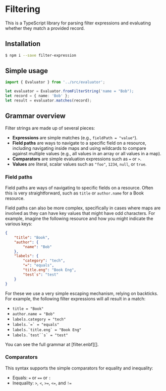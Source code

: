 # Filtering

This is a TypeScript library for parsing filter expressions and evaluating
whether they match a provided record.

## Installation

```sh
$ npm i --save filter-expression
```

## Simple usage

```typescript
import { Evaluator } from '../src/evaluator';

let evaluator = Evaluator.fromFilterString('name = "Bob");
let record = { name: 'Bob' };
let result = evaluator.matches(record);
```

## Grammar overview

Filter strings are made up of several pieces:

- **Expressions** are simple matches (e.g., `fieldPath = "value"`).
- **Field paths** are ways to navigate to a specific field on a resource,
  including navigating inside maps and using wildcards to compare against
  multiple values (e.g., all values in an array or all values in a map).
- **Comparators** are simple evaluation expressions such as `=` or `>`.
- **Values** are literal, scalar values such as `"foo"`, `1234`, `null`, or `true`.

### Field paths

Field paths are ways of navigating to specific fields on a resource. Often this
is very straightforward, such as `title` or `author.name` for a Book resource.

Field paths can also be more complex, specifically in cases where maps are
involved as they can have key values that might have odd characters.
For example, imagine the following resource and how you might indicate the
various keys:

```json
{
    "title": "Book",
    "author": {
        "name": "Bob"
    },
    "labels": {
        "category": "tech",
        "=": "equals",
        "title.eng": "Book Eng",
        "test`s": "test"
    }
}
```

For these we use a very simple escaping mechanism, relying on backticks. For
example, the following filter expressions will all result in a match:

- `title = "Book"`
- `author.name = "Bob"`
- `labels.category = "tech"`
- ``labels.`=` = "equals"``
- ``labels.`title.eng` = "Book Eng"``
- ```labels.`test``s` = "test"```

You can see the full grammar at [filter.enbf][].

### Comparators

This syntax supports the simple comparators for equality and inequality:

- Equals: `=` or `==` or `:`
- Inequality: `>`, `<`, `>=`, `<=`, and `!=`

